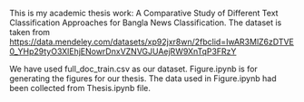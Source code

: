 This is my academic thesis work: A Comparative Study of Different Text Classification Approaches for Bangla News Classification. The dataset is taken from https://data.mendeley.com/datasets/xp92jxr8wn/2fbclid=IwAR3MlZ6zDTVE0_YHp29tyO3XlEhjENowrDnxVZNVGJUAejRW9XnTqP3FRzY

We have used full_doc_train.csv as our dataset. Figure.ipynb is for generating the figures for our thesis. The data used in Figure.ipynb had been collected from Thesis.ipynb file.
